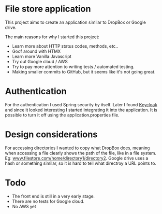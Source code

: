 # File store application
This project aims to create an application similar to DropBox or Google drive.

The main reasons for why I started this project:
- Learn more about HTTP status codes, methods, etc..
- Goof around with HTMX
- Learn more Vanilla Javascript
- Try out Google cloud / AWS
- Try to pay more attention to writing tests / automated testing.
- Making smaller commits to GitHub, but it seems like it's not going great.

# Authentication

For the authentication I used Spring security by itself. Later I found [Keycloak](https://www.keycloak.org/) and since it looked
interesting I started integrating it into the application. It is possible to turn it off using the application.properties file.

# Design considerations

For accessing directories I wanted to copy what DropBox does, meaning when accessing a file clearly shows the path of the file, like in a file system. Eg: www.filestore.com/home/directory1/directory2. Google drive uses a hash or something similar, so it is hard to tell what directroy a URL points to.

# Todo
- The front end is still in a very early stage.
- There are no tests for Google cloud.
- No AWS yet

